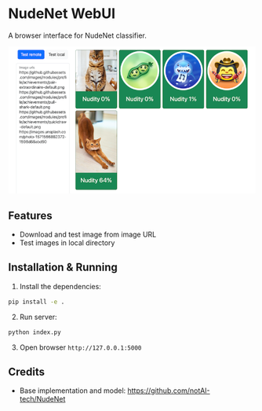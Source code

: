 # NudeNet WebUI

A browser interface for NudeNet classifier.

![](https://github.com/maakcode/nudenet-web/blob/main/banner.png)

## Features

- Download and test image from image URL
- Test images in local directory

## Installation & Running

1. Install the dependencies:

```bash
pip install -e .
```

2. Run server:

```bash
python index.py
```

3. Open browser `http://127.0.0.1:5000`

## Credits

- Base implementation and model: <https://github.com/notAI-tech/NudeNet>
